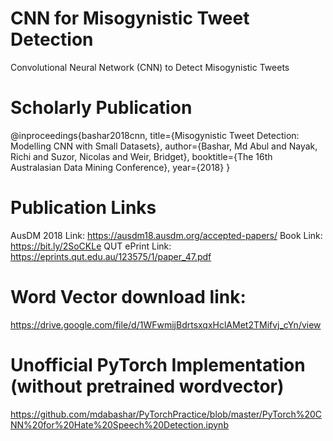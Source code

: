 # CNN for Misogynistic Tweet Detection
Convolutional Neural Network (CNN) to Detect Misogynistic Tweets

# Scholarly Publication
@inproceedings{bashar2018cnn,
  title={Misogynistic Tweet Detection: Modelling CNN with Small Datasets},
  author={Bashar, Md Abul and Nayak, Richi and Suzor, Nicolas and Weir, Bridget},
  booktitle={The 16th Australasian Data Mining Conference},
  year={2018}
}

# Publication Links
AusDM 2018 Link: https://ausdm18.ausdm.org/accepted-papers/
Book Link: https://bit.ly/2SoCKLe
QUT ePrint Link: https://eprints.qut.edu.au/123575/1/paper_47.pdf

# Word Vector download link:
https://drive.google.com/file/d/1WFwmijBdrtsxqxHclAMet2TMifvj_cYn/view

# Unofficial PyTorch Implementation (without pretrained wordvector)
https://github.com/mdabashar/PyTorchPractice/blob/master/PyTorch%20CNN%20for%20Hate%20Speech%20Detection.ipynb
